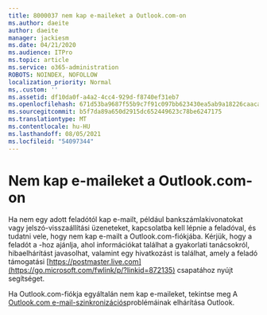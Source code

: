 ```yaml
---
title: 8000037 nem kap e-maileket a Outlook.com-on
ms.author: daeite
author: daeite
manager: jackiesm
ms.date: 04/21/2020
ms.audience: ITPro
ms.topic: article
ms.service: o365-administration
ROBOTS: NOINDEX, NOFOLLOW
localization_priority: Normal
ms,.custom: ''
ms.assetid: df10da0f-a4a2-4cc4-929d-f8740ef31eb7
ms.openlocfilehash: 671d53ba9687f55b9c7f91c097bb623430ea5ab9a18226caacabdc92f6b410d8
ms.sourcegitcommit: b5f7da89a650d2915dc652449623c78be6247175
ms.translationtype: MT
ms.contentlocale: hu-HU
ms.lasthandoff: 08/05/2021
ms.locfileid: "54097344"
---
```

# <a name="not-receiving-mail-in-outlookcom"></a>Nem kap e-maileket a Outlook.com-on

Ha nem egy adott feladótól kap e-mailt, például bankszámlakivonatokat vagy jelszó-visszaállítási üzeneteket, kapcsolatba kell lépnie a feladóval, és tudatni vele, hogy nem kap e-mailt a Outlook.com-fiókjába. Kérjük, hogy a feladót a -hoz ajánlja, ahol információkat találhat a gyakorlati tanácsokról, hibaelhárítást javasolhat, valamint egy hivatkozást is találhat, amely a feladó támogatási [https://postmaster.live.com](https://go.microsoft.com/fwlink/p/?linkid=872135) csapatához nyújt segítséget.
  
Ha Outlook.com-fiókja egyáltalán nem kap e-maileket, tekintse meg A [Outlook.com e-mail-szinkronizációs](https://go.microsoft.com/fwlink/p/?linkid=874363)problémáinak elhárítása Outlook.
  

